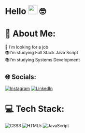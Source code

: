 # Hello <img src="https://media.giphy.com/media/hvRJCLFzcasrR4ia7z/giphy.gif" width="30"> 🤓



# 💫 About Me:
🔭 I’m looking for a job<br>📚I'm studying Full Stack Java Script<br>📚I'm studying Systems Development


## 🌐 Socials:
[![Instagram](https://img.shields.io/badge/Instagram-%23E4405F.svg?logo=Instagram&logoColor=white)](https://instagram.com/jhowalvesrp) [![LinkedIn](https://img.shields.io/badge/LinkedIn-%230077B5.svg?logo=linkedin&logoColor=white)](www.linkedin.com/in/jonathanalvess) 

# 💻 Tech Stack:
![CSS3](https://img.shields.io/badge/css3-%231572B6.svg?style=for-the-badge&logo=css3&logoColor=white) ![HTML5](https://img.shields.io/badge/html5-%23E34F26.svg?style=for-the-badge&logo=html5&logoColor=white) ![JavaScript](https://img.shields.io/badge/javascript-%23323330.svg?style=for-the-badge&logo=javascript&logoColor=%23F7DF1E)

